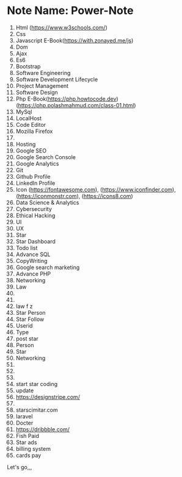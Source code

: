 # Note Name: Power-Note
1. Html (https://www.w3schools.com/)
2. Css 
3. Javascript E-Book(https://with.zonayed.me/js)
4. Dom
5. Ajax
6. Es6
7. Bootstrap
8. Software Engineering
9. Software Development Lifecycle
10. Project Management
11. Software Design
12. Php E-Book(https://php.howtocode.dev) (https://php.polashmahmud.com/class-01.html)
13. MySql
14. LocalHost
15. Code Editor
16. Mozilla Firefox
17. 
18. Hosting
19. Google SEO                                                                                                                
20. Google Search Console
21. Google Analytics
22. Git
23. Github Profile
24. LinkedIn Profile
25. Icon (https://fontawesome.com), (https://www.iconfinder.com), (https://iconmonstr.com), (https://icons8.com)
26. Data Science & Analytics
27. Cybersecurity
28. Ethical Hacking
29. UI 
30. UX
31. Star 
32. Star Dashboard 
33. Todo list
34. Advance SQL 
35. CopyWriting
36. Google search marketing 
37. Advance PHP 
38. Networking
39. Law
40. 
41. 
42. law f z
43. Star Person
44. Star Follow
46. Userid
47. Type
48. post star
49.  Person
50.  Star
51.  Networking
52. 
53.  
54.  
55.  start star coding
56. update
57. https://designstripe.com/
58.  
59. starscimitar.com
60. laravel
61. Docter
62. https://dribbble.com/
63. Fish Paid
64. Star ads
65. billing system 
66. cards pay

 

Let's go,,,
